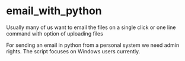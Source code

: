 # email_with_python
Usually many of us want to email the files on a single click or one line command with option of uploading files 

For sending an email in python from a personal system we need admin rights. The script focuses on Windows users currently.
